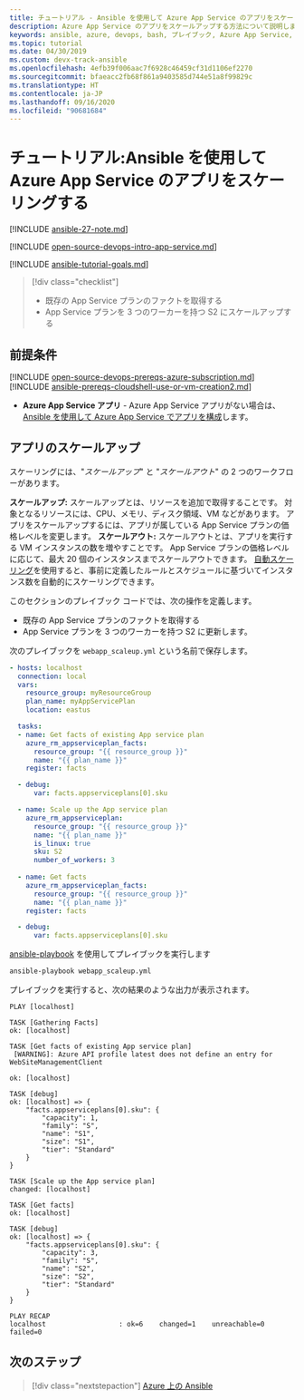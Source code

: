 ```yaml
---
title: チュートリアル - Ansible を使用して Azure App Service のアプリをスケーリングする
description: Azure App Service のアプリをスケールアップする方法について説明します
keywords: ansible, azure, devops, bash, プレイブック, Azure App Service, Web アプリ, スケール, Java
ms.topic: tutorial
ms.date: 04/30/2019
ms.custom: devx-track-ansible
ms.openlocfilehash: 4efb39f006aac7f6928c46459cf31d1106ef2270
ms.sourcegitcommit: bfaeacc2fb68f861a9403585d744e51a8f99829c
ms.translationtype: HT
ms.contentlocale: ja-JP
ms.lasthandoff: 09/16/2020
ms.locfileid: "90681684"
---
```

# <a name="tutorial-scale-apps-in-azure-app-service-using-ansible"></a>チュートリアル:Ansible を使用して Azure App Service のアプリをスケーリングする

[!INCLUDE [ansible-27-note.md](includes/ansible-27-note.md)]

[!INCLUDE [open-source-devops-intro-app-service.md](../includes/open-source-devops-intro-app-service.md)]

[!INCLUDE [ansible-tutorial-goals.md](includes/ansible-tutorial-goals.md)]

> [!div class="checklist"]
>
> * 既存の App Service プランのファクトを取得する
> * App Service プランを 3 つのワーカーを持つ S2 にスケールアップする

## <a name="prerequisites"></a>前提条件

[!INCLUDE [open-source-devops-prereqs-azure-subscription.md](../includes/open-source-devops-prereqs-azure-subscription.md)]
[!INCLUDE [ansible-prereqs-cloudshell-use-or-vm-creation2.md](includes/ansible-prereqs-cloudshell-use-or-vm-creation2.md)]
- **Azure App Service アプリ** - Azure App Service アプリがない場合は、[Ansible を使用して Azure App Service でアプリを構成](azure-web-apps-configure.md)します。

## <a name="scale-up-an-app"></a>アプリのスケールアップ

スケーリングには、"*スケールアップ*" と "*スケールアウト*" の 2 つのワークフローがあります。

**スケールアップ:** スケールアップとは、リソースを追加で取得することです。 対象となるリソースには、CPU、メモリ、ディスク領域、VM などがあります。 アプリをスケールアップするには、アプリが属している App Service プランの価格レベルを変更します。 
**スケールアウト:** スケールアウトとは、アプリを実行する VM インスタンスの数を増やすことです。 App Service プランの価格レベルに応じて、最大 20 個のインスタンスまでスケールアウトできます。 [自動スケーリング](/azure/azure-monitor/platform/autoscale-get-started)を使用すると、事前に定義したルールとスケジュールに基づいてインスタンス数を自動的にスケーリングできます。

このセクションのプレイブック コードでは、次の操作を定義します。

* 既存の App Service プランのファクトを取得する
* App Service プランを 3 つのワーカーを持つ S2 に更新します。

次のプレイブックを `webapp_scaleup.yml` という名前で保存します。

```yml
- hosts: localhost
  connection: local
  vars:
    resource_group: myResourceGroup
    plan_name: myAppServicePlan
    location: eastus

  tasks:
  - name: Get facts of existing App service plan
    azure_rm_appserviceplan_facts:
      resource_group: "{{ resource_group }}"
      name: "{{ plan_name }}"
    register: facts

  - debug: 
      var: facts.appserviceplans[0].sku

  - name: Scale up the App service plan
    azure_rm_appserviceplan:
      resource_group: "{{ resource_group }}"
      name: "{{ plan_name }}"
      is_linux: true
      sku: S2
      number_of_workers: 3
      
  - name: Get facts
    azure_rm_appserviceplan_facts:
      resource_group: "{{ resource_group }}"
      name: "{{ plan_name }}"
    register: facts

  - debug: 
      var: facts.appserviceplans[0].sku
```

[ansible-playbook](https://docs.ansible.com/ansible/latest/cli/ansible-playbook.html) を使用してプレイブックを実行します

```bash
ansible-playbook webapp_scaleup.yml
```

プレイブックを実行すると、次の結果のような出力が表示されます。

```Output
PLAY [localhost] 

TASK [Gathering Facts] 
ok: [localhost]

TASK [Get facts of existing App service plan] 
 [WARNING]: Azure API profile latest does not define an entry for WebSiteManagementClient

ok: [localhost]

TASK [debug] 
ok: [localhost] => {
    "facts.appserviceplans[0].sku": {
        "capacity": 1,
        "family": "S",
        "name": "S1",
        "size": "S1",
        "tier": "Standard"
    }
}

TASK [Scale up the App service plan] 
changed: [localhost]

TASK [Get facts] 
ok: [localhost]

TASK [debug] 
ok: [localhost] => {
    "facts.appserviceplans[0].sku": {
        "capacity": 3,
        "family": "S",
        "name": "S2",
        "size": "S2",
        "tier": "Standard"
    }
}

PLAY RECAP 
localhost                  : ok=6    changed=1    unreachable=0    failed=0 
```

## <a name="next-steps"></a>次のステップ

> [!div class="nextstepaction"] 
> [Azure 上の Ansible](/azure/ansible/)